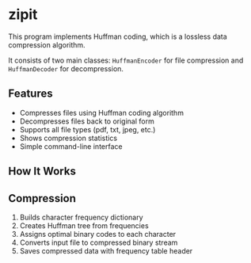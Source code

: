 # zipit


This program implements Huffman coding, which is a lossless data compression algorithm.


It consists of two main classes: `HuffmanEncoder` for file compression and `HuffmanDecoder` for decompression.

Features
------
* Compresses files using Huffman coding algorithm 
* Decompresses files back to original form
* Supports all file types (pdf, txt, jpeg, etc.)
* Shows compression statistics
* Simple command-line interface


How It Works
---------
## Compression
1. Builds character frequency dictionary
2. Creates Huffman tree from frequencies
3. Assigns optimal binary codes to each character
4. Converts input file to compressed binary stream
5. Saves compressed data with frequency table header
